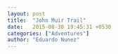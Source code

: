 ```yaml
---
layout: post
title:  "John Muir Trail"
date:   2015-08-30 19:45:31 +0530
categories: ["Adventures"]
author: "Eduardo Nunez"
---
```

